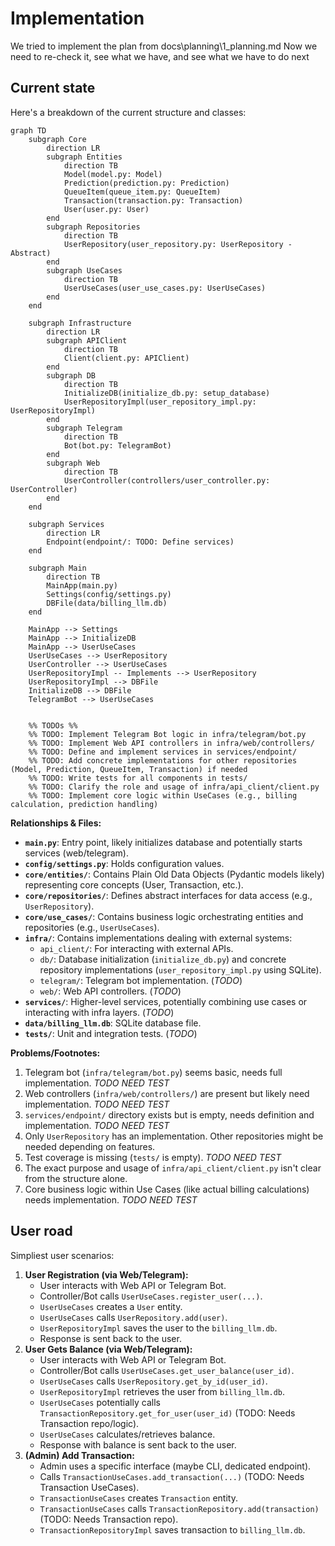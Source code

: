 <!-- filepath: docs\\planning\\2_implement.md -->
# Implementation

We tried to implement the plan from docs\\planning\\1_planning.md
Now we need to re-check it, see what we have, and see what we have to do next

## Current state

Here's a breakdown of the current structure and classes:

```mermaid
graph TD
    subgraph Core
        direction LR
        subgraph Entities
            direction TB
            Model(model.py: Model)
            Prediction(prediction.py: Prediction)
            QueueItem(queue_item.py: QueueItem)
            Transaction(transaction.py: Transaction)
            User(user.py: User)
        end
        subgraph Repositories
            direction TB
            UserRepository(user_repository.py: UserRepository - Abstract)
        end
        subgraph UseCases
            direction TB
            UserUseCases(user_use_cases.py: UserUseCases)
        end
    end

    subgraph Infrastructure
        direction LR
        subgraph APIClient
            direction TB
            Client(client.py: APIClient)
        end
        subgraph DB
            direction TB
            InitializeDB(initialize_db.py: setup_database)
            UserRepositoryImpl(user_repository_impl.py: UserRepositoryImpl)
        end
        subgraph Telegram
            direction TB
            Bot(bot.py: TelegramBot)
        end
        subgraph Web
            direction TB
            UserController(controllers/user_controller.py: UserController)
        end
    end

    subgraph Services
        direction LR
        Endpoint(endpoint/: TODO: Define services)
    end

    subgraph Main
        direction TB
        MainApp(main.py)
        Settings(config/settings.py)
        DBFile(data/billing_llm.db)
    end

    MainApp --> Settings
    MainApp --> InitializeDB
    MainApp --> UserUseCases
    UserUseCases --> UserRepository
    UserController --> UserUseCases
    UserRepositoryImpl -- Implements --> UserRepository
    UserRepositoryImpl --> DBFile
    InitializeDB --> DBFile
    TelegramBot --> UserUseCases
 

    %% TODOs %%
    %% TODO: Implement Telegram Bot logic in infra/telegram/bot.py
    %% TODO: Implement Web API controllers in infra/web/controllers/
    %% TODO: Define and implement services in services/endpoint/
    %% TODO: Add concrete implementations for other repositories (Model, Prediction, QueueItem, Transaction) if needed
    %% TODO: Write tests for all components in tests/
    %% TODO: Clarify the role and usage of infra/api_client/client.py
    %% TODO: Implement core logic within UseCases (e.g., billing calculation, prediction handling)
```

**Relationships & Files:**

* **`main.py`**: Entry point, likely initializes database and potentially starts services (web/telegram).
* **`config/settings.py`**: Holds configuration values.
* **`core/entities/`**: Contains Plain Old Data Objects (Pydantic models likely) representing core concepts (User, Transaction, etc.).
* **`core/repositories/`**: Defines abstract interfaces for data access (e.g., `UserRepository`).
* **`core/use_cases/`**: Contains business logic orchestrating entities and repositories (e.g., `UserUseCases`).
* **`infra/`**: Contains implementations dealing with external systems:
  * `api_client/`: For interacting with external APIs.
  * `db/`: Database initialization (`initialize_db.py`) and concrete repository implementations (`user_repository_impl.py` using SQLite).
  * `telegram/`: Telegram bot implementation. (*TODO*)
  * `web/`: Web API controllers. (*TODO*)
* **`services/`**: Higher-level services, potentially combining use cases or interacting with infra layers. (*TODO*)
* **`data/billing_llm.db`**: SQLite database file.
* **`tests/`**: Unit and integration tests. (*TODO*)

**Problems/Footnotes:**

1. Telegram bot (`infra/telegram/bot.py`) seems basic, needs full implementation. *TODO NEED TEST*
2. Web controllers (`infra/web/controllers/`) are present but likely need implementation. *TODO NEED TEST*
3. `services/endpoint/` directory exists but is empty, needs definition and implementation. *TODO NEED TEST*
4. Only `UserRepository` has an implementation. Other repositories might be needed depending on features.
5. Test coverage is missing (`tests/` is empty). *TODO NEED TEST*
6. The exact purpose and usage of `infra/api_client/client.py` isn't clear from the structure alone.
7. Core business logic within Use Cases (like actual billing calculations) needs implementation. *TODO NEED TEST*

## User road

Simpliest user scenarios:

1. **User Registration (via Web/Telegram):**
   * User interacts with Web API or Telegram Bot.
   * Controller/Bot calls `UserUseCases.register_user(...)`.
   * `UserUseCases` creates a `User` entity.
   * `UserUseCases` calls `UserRepository.add(user)`.
   * `UserRepositoryImpl` saves the user to the `billing_llm.db`.
   * Response is sent back to the user.
2. **User Gets Balance (via Web/Telegram):**
   * User interacts with Web API or Telegram Bot.
   * Controller/Bot calls `UserUseCases.get_user_balance(user_id)`.
   * `UserUseCases` calls `UserRepository.get_by_id(user_id)`.
   * `UserRepositoryImpl` retrieves the user from `billing_llm.db`.
   * `UserUseCases` potentially calls `TransactionRepository.get_for_user(user_id)` (TODO: Needs Transaction repo/logic).
   * `UserUseCases` calculates/retrieves balance.
   * Response with balance is sent back to the user.
3. **(Admin) Add Transaction:**
   * Admin uses a specific interface (maybe CLI, dedicated endpoint).
   * Calls `TransactionUseCases.add_transaction(...)` (TODO: Needs Transaction UseCases).
   * `TransactionUseCases` creates `Transaction` entity.
   * `TransactionUseCases` calls `TransactionRepository.add(transaction)` (TODO: Needs Transaction repo).
   * `TransactionRepositoryImpl` saves transaction to `billing_llm.db`.
